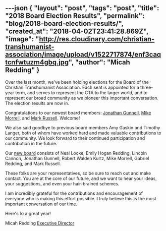---json
{
	"layout": "post",
	"tags": "post",
    "title": "2018 Board Election Results",
    "permalink": "blog/2018-board-election-results/",
    "created_at": "2018-04-02T23:41:28.869Z",
    "image":  "http://res.cloudinary.com/christian-transhumanist-association/image/upload/v1522717874/enf3caqtcnfwtuzm4gbq.jpg",
    "author": "Micah Redding"
}
---
Over the last month, we've been holding elections for the Board of the Christian Transhumanist Association. Each seat is appointed for a three-year term, and serves to represent the CTA to the larger world, and to represent our broad community as we pioneer this important conversation. The election results are now in.

Congratulations to our newest board members: [Jonathan Gunnell](//www.christiantranshumanism.org/users/283), [Mike Morrell](//www.christiantranshumanism.org/users/290), and [Mark Russell](//www.christiantranshumanism.org/users/6). Welcome!

We also said goodbye to previous board members Amy Gaskin and Timothy Langer, both of whom have worked hard and made valuable contributions to our community. We look forward to their continued participation and contribution in the future.

Our [new board](//www.christiantranshumanism.org/board) consists of Neal Locke, Emily Hogan Redding, Lincoln Cannon, Jonathan Gunnell, Robert Walden Kurtz, Mike Morrell, Gabriel Redding, and Mark Russell.

These folks are your representatives, so be sure to reach out and make contact. You are at the core of our future, and we want to hear your ideas, your suggestions, and even your hair-brained schemes.

I am incredibly grateful for the contributions and encouragement of everyone who is making this effort possible. I truly believe this is the most important conversation of our time.

Here's to a great year!


Micah Redding
[Executive Director](/executive-director)
